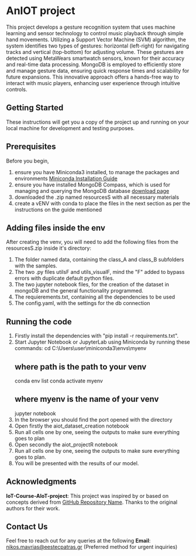 # AnIOT project
This project develops a gesture recognition system that uses machine learning and sensor technology to control music playback through simple hand movements. Utilizing a Support Vector Machine (SVM) algorithm, the system identifies two types of gestures: horizontal (left-right) for navigating tracks and vertical (top-bottom) for adjusting volume. These gestures are detected using MetaWears smartwatch sensors, known for their accuracy and real-time data processing. MongoDB is employed to efficiently store and manage gesture data, ensuring quick response times and scalability for future expansions. This innovative approach offers a hands-free way to interact with music players, enhancing user experience through intuitive controls.

## Getting Started
These instructions will get you a copy of the project up and running on your local machine for development and testing purposes.

## Prerequisites
Before you begin,
1. ensure you have Miniconda3 installed, to manage the packages and environments
[Miniconda Installation Guide](https://docs.conda.io/en/latest/miniconda.html)
2. ensure you have installed MongoDB Compass, which is used for managing and querying the MongoDB database
[download page](https://www.mongodb.com/try/download/compass)
3. downloaded the .zip named resourcesS with all necessary materials
4. create a vENV with conda to place the files in the next section as per the instructions on the guide mentioned


## Adding files inside the env
After creating the venv, you will need to add the following files from the resourcesS.zip inside it's directory:
1. The folder named data, containing the class_A and class_B subfolders with the samples.
2. The two .py files utilsF and utils_visualF, mind the "F" added to bypass errors with duplicate default python files.
3. The two jupyter notebook files, for the creation of the dataset in mongoDB and the general functionality programmed.
4. The requierements.txt, containing all the dependencies to be used
5. The config.yaml, with the settings for the db connection

## Running the code
1. Firstly install the dependencies with "pip install -r requirements.txt".
2. Start Jupyter Notebook or JupyterLab using Miniconda by running these commands:
    cd C:\Users\user\miniconda3\envs\myenv 
    ## where path is the path to your venv
    conda env list
    conda activate myenv
    ## where myenv is the name of your venv
    jupyter notebook
3. In the browser you should find the port opened with the directory
4. Open firstly the aiot_dataset_creation notebook
5. Run all cells one by one, seeing the outputs to make sure everything goes to plan
6. Open secondly the aiot_projectR notebook
7. Run all cells one by one, seeing the outputs to make sure everything goes to plan.
8. You will be presented with the results of our model.

## Acknowledgments
**IoT-Course-AIoT-project**: This project was inspired by or based on concepts derived from [GitHub Repository Name](https://github.com/AIoT-Group-UoP/IoT-Course-AIoT-project). Thanks to the original authors for their work.

## Contact Us
Feel free to reach out for any queries at the following
**Email**: [nikos.mavrias@eestecpatras.gr](mailto:nikos.mavrias@eestecpatras.gr) (Preferred method for urgent inquiries)


